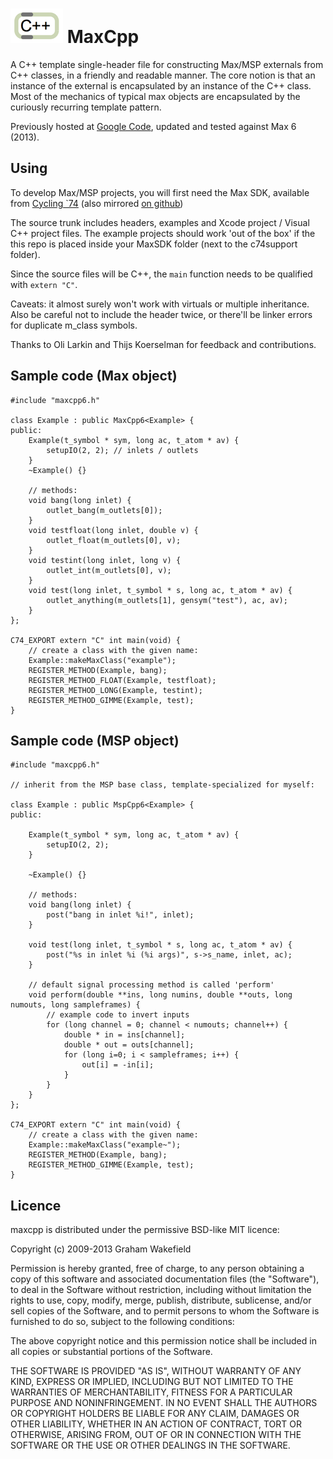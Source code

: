 ![logo](maxcpp.png) MaxCpp
==========================


A C++ template single-header file for constructing Max/MSP externals from C++ classes, in a friendly and readable manner. The core notion is that an instance of the external is encapsulated by an instance of the C++ class. Most of the mechanics of typical max objects are encapsulated by the curiously recurring template pattern.

Previously hosted at [Google Code](https://code.google.com/p/maxcpp), updated and tested against Max 6 (2013).

## Using

To develop Max/MSP projects, you will first need the Max SDK, available from [Cycling `74](http://cycling74.com/products/sdk) (also mirrored [on github](https://github.com/Cycling74/max6-sdk))

The source trunk includes headers, examples and Xcode project / Visual C++ project files. The example projects should work 'out of the box' if the this repo is placed inside your MaxSDK folder (next to the c74support folder). 

Since the source files will be C++, the ```main``` function needs to be qualified with ```extern "C"```.

Caveats: it almost surely won't work with virtuals or multiple inheritance. Also be careful not to include the header twice, or there'll be linker errors for duplicate m_class symbols.

Thanks to Oli Larkin and Thijs Koerselman for feedback and contributions.

## Sample code (Max object)

```
#include "maxcpp6.h"

class Example : public MaxCpp6<Example> {
public:
	Example(t_symbol * sym, long ac, t_atom * av) { 
		setupIO(2, 2); // inlets / outlets
	}
	~Example() {}	
	
	// methods:
	void bang(long inlet) { 
		outlet_bang(m_outlets[0]);
	}
	void testfloat(long inlet, double v) { 
		outlet_float(m_outlets[0], v);
	}
	void testint(long inlet, long v) { 
		outlet_int(m_outlets[0], v);
	}
	void test(long inlet, t_symbol * s, long ac, t_atom * av) { 
		outlet_anything(m_outlets[1], gensym("test"), ac, av); 
	}
};

C74_EXPORT extern "C" int main(void) {
	// create a class with the given name:
	Example::makeMaxClass("example");
	REGISTER_METHOD(Example, bang);
	REGISTER_METHOD_FLOAT(Example, testfloat);
	REGISTER_METHOD_LONG(Example, testint);
	REGISTER_METHOD_GIMME(Example, test);
}
```

## Sample code (MSP object)

```
#include "maxcpp6.h"

// inherit from the MSP base class, template-specialized for myself:

class Example : public MspCpp6<Example> {
public:

	Example(t_symbol * sym, long ac, t_atom * av) { 
		setupIO(2, 2); 
	}
	
	~Example() {}	
	
	// methods:
	void bang(long inlet) { 
		post("bang in inlet %i!", inlet); 
	}
	
	void test(long inlet, t_symbol * s, long ac, t_atom * av) { 
		post("%s in inlet %i (%i args)", s->s_name, inlet, ac);
	}
	
	// default signal processing method is called 'perform'
	void perform(double **ins, long numins, double **outs, long numouts, long sampleframes) {
		// example code to invert inputs
		for (long channel = 0; channel < numouts; channel++) {
			double * in = ins[channel];
			double * out = outs[channel];
			for (long i=0; i < sampleframes; i++) {
				out[i] = -in[i];
			}
		}
	}
};

C74_EXPORT extern "C" int main(void) {
	// create a class with the given name:
	Example::makeMaxClass("example~");
	REGISTER_METHOD(Example, bang);
	REGISTER_METHOD_GIMME(Example, test);
}
```

## Licence

maxcpp is distributed under the permissive BSD-like MIT licence:

Copyright (c) 2009-2013 Graham Wakefield

Permission is hereby granted, free of charge, to any person obtaining a copy
of this software and associated documentation files (the "Software"), to deal
in the Software without restriction, including without limitation the rights
to use, copy, modify, merge, publish, distribute, sublicense, and/or sell
copies of the Software, and to permit persons to whom the Software is
furnished to do so, subject to the following conditions:

The above copyright notice and this permission notice shall be included in
all copies or substantial portions of the Software.

THE SOFTWARE IS PROVIDED "AS IS", WITHOUT WARRANTY OF ANY KIND, EXPRESS OR
IMPLIED, INCLUDING BUT NOT LIMITED TO THE WARRANTIES OF MERCHANTABILITY,
FITNESS FOR A PARTICULAR PURPOSE AND NONINFRINGEMENT. IN NO EVENT SHALL THE
AUTHORS OR COPYRIGHT HOLDERS BE LIABLE FOR ANY CLAIM, DAMAGES OR OTHER
LIABILITY, WHETHER IN AN ACTION OF CONTRACT, TORT OR OTHERWISE, ARISING FROM,
OUT OF OR IN CONNECTION WITH THE SOFTWARE OR THE USE OR OTHER DEALINGS IN
THE SOFTWARE.
